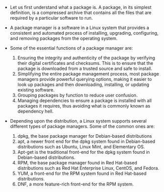 * Let us first understand what a package is. A package, in its simplest definition, is a compressed archive that contains all the files that are required by a particular software to run. 

* A package manager is a software in a Linux system that provides a consistent and automated process of installing, upgrading, configuring, and removing packages from the operating system. 

* Some of the essential functions of a package manager are:

   1. Ensuring the integrity and authenticity of the package by verifying their digital certificates and checksums. This is to ensure that the package is downloaded from  a trusted source and safe to install. 
   2. Simplifying the entire package management process, most package managers provide powerful querying options, making it easier to look up packages and then downloading, installing, or updating existing software.
   3. Grouping packages by function to reduce user confusion. 
   4. Managing dependencies to ensure a package is installed with all packages it requires, thus avoiding what is commonly known as dependency hell.



* Depending upon the distribution, a Linux system supports several different types of package managers. Some of the common ones are:

   1. dpkg, the base package manager for Debian-based distributions
   2. apt, a newer front end for the dpkg system found in Debian-based distributions such as Ubuntu, Linux Mint, and Elementary OS. 
   3. Apt-get is the traditional front-end for the dpkg system found in Debian-based distributions. 
   4. RPM, the base package manager found in Red Hat-based distributions such as Red Hat Enterprise Linux, CentOS, and Fedora. 
   5. YUM, a front-end for the RPM system found in Red Hat-based distributions. 
   6. DNF, a more feature-rich front-end for the RPM system. 
